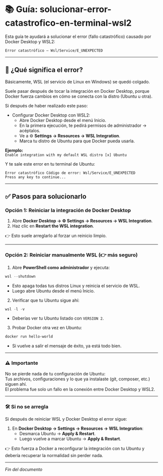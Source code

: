 # 📚 Guía: solucionar-error-catastrofico-en-terminal-wsl2

Esta guía te ayudará a solucionar el error (fallo catastrófico) causado por Docker Desktop y WSL2:

```
Error catastrófico – Wsl/Service/E_UNEXPECTED
```

---

## 🔎 ¿Qué significa el error?

Básicamente, WSL (el servicio de Linux en Windows) se quedó colgado.

Suele pasar después de tocar la integración en Docker Desktop, porque Docker fuerza cambios en cómo se conecta con la distro (Ubuntu u otra).

Si después de haber realizado este paso:

- Configurar Docker Desktop con WSL2:
  - Abre Docker Desktop desde el menú Inicio.
  - En la primera ejecución, te pedirá permisos de administrador → acéptalos.
  - Ve a ⚙️ **Settings → Resources → WSL Integration**.
  - Marca tu distro de Ubuntu para que Docker pueda usarla.

**Ejemplo:**  
`Enable integration with my default WSL distro [x] Ubuntu`

Y te sale este error en tu terminal de Ubuntu:

```
Error catastrófico Código de error: Wsl/Service/E_UNEXPECTED
Press any key to continue...
```

---

## ✅ Pasos para solucionarlo

### Opción 1: Reiniciar la integración de Docker Desktop

1. Abre **Docker Desktop → ⚙️ Settings → Resources → WSL Integration**.  
2. Haz clic en **Restart the WSL integration**.  

👉 Esto suele arreglarlo al forzar un reinicio limpio.

---

### Opción 2: Reiniciar manualmente WSL (👉 más seguro)

1. Abre **PowerShell como administrador** y ejecuta:

```powershell
wsl --shutdown
```

- Esto apaga todas tus distros Linux y reinicia el servicio de WSL.  
- Luego abre Ubuntu desde el menú Inicio.  

2. Verificar que tu Ubuntu sigue ahí:

```powershell
wsl -l -v
```

- Deberías ver tu Ubuntu listado con `VERSION 2`.

3. Probar Docker otra vez en Ubuntu:

```bash
docker run hello-world
```

- Si vuelve a salir el mensaje de éxito, ya está todo bien.

---

### ⚠️ Importante

No se pierde nada de tu configuración de Ubuntu:  
Tus archivos, configuraciones y lo que ya instalaste (git, composer, etc.) siguen ahí.  
El problema fue solo un fallo en la conexión entre Docker Desktop y WSL2.

---

### 🛠️ Si no se arregla

Si después de reiniciar WSL y Docker Desktop el error sigue:

1. En **Docker Desktop → Settings → Resources → WSL Integration**:  
   - Desmarca Ubuntu → **Apply & Restart**.  
   - Luego vuelve a marcar Ubuntu → **Apply & Restart**.  

👉 Esto fuerza a Docker a reconfigurar la integración con tu Ubuntu y debería recuperar la normalidad sin perder nada.

---

*Fin del documento*
